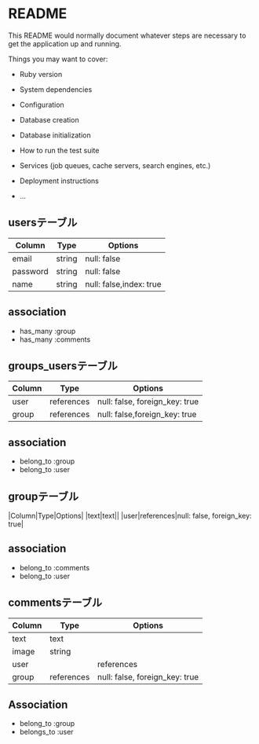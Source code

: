 # README

This README would normally document whatever steps are necessary to get the
application up and running.

Things you may want to cover:

* Ruby version

* System dependencies

* Configuration

* Database creation

* Database initialization

* How to run the test suite

* Services (job queues, cache servers, search engines, etc.)

* Deployment instructions

* ...
## usersテーブル
|Column|Type|Options|
|------|----|-------|
|email|string|null: false|
|password|string|null: false|
|name|string|null: false,index: true|

## association
- has_many :group
- has_many :comments
## groups_usersテーブル

|Column|Type|Options|
|------|----|-------|
|user|references|null: false, foreign_key: true|
|group|references|null: false,foreign_key: true|

## association
- belong_to :group
- belong_to :user

## groupテーブル
|Column|Type|Options|
|text|text||
|user|references|null: false, foreign_key: true|
## association
- belong_to :comments
- belong_to :user


## commentsテーブル
|Column|Type|Options|
|------|----|-------|
|text|text||
|image|string||
|user||references|null: false, foreign_key: true|
|group|references|null: false, foreign_key: true|

## Association
- belong_to :group
- belongs_to :user
